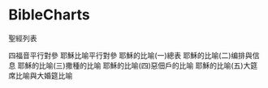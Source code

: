 # BibleCharts
聖經列表

四福音平行對參
耶穌比喻平行對參
耶穌的比喻(一)總表
耶穌的比喻(二)编排與信息 
耶穌的比喻(三)撒種的比喻 
耶穌的比喻(四)惡佃戶的比喻
耶穌的比喻(五)大筵席比喻與大婚筵比喻 

